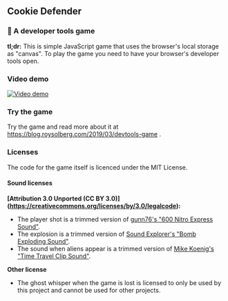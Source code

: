 ## Cookie Defender
### 🍪 A developer tools game ##
**tl;dr:** This is simple JavaScript game that uses the browser's local storage as "canvas". To play the game you need to have your browser's developer tools open.

### Video demo
[![Video demo](https://img.youtube.com/vi/qjb7ABrlHow/0.jpg)](https://www.youtube.com/watch?v=qjb7ABrlHow)

### Try the game
Try the game and read more about it at https://blog.roysolberg.com/2019/03/devtools-game .

### Licenses
The code for the game itself is licenced under the MIT License.

#### Sound licenses
**[Attribution 3.0 Unported (CC BY 3.0)] (https://creativecommons.org/licenses/by/3.0/legalcode):**  
- The player shot is a trimmed version of [gunn76's "600 Nitro Express Sound"](http://soundbible.com/1593-600-Nitro-Express.html).
- The explosion is a trimmed version of [Sound Explorer's "Bomb Exploding Sound"](http://soundbible.com/1986-Bomb-Exploding.html).
- The sound when aliens appear is a trimmed version of [Mike Koenig's "Time Travel Clip Sound"](http://soundbible.com/109-Time-Travel-Clip.html).

**Other license**
- The ghost whisper when the game is lost is licensed to only be used by this project and cannot be used for other projects.
